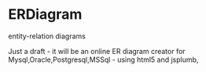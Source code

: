 # ERDiagram
entity-relation diagrams

Just a draft - it will be an online ER diagram creator for Mysql,Oracle,Postgresql,MSSql - using html5 and jsplumb,
